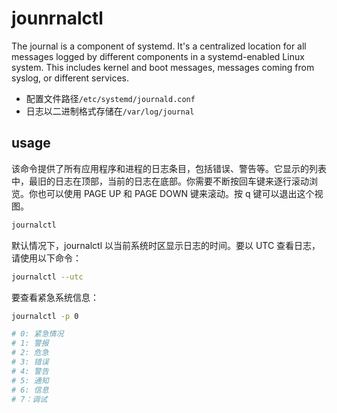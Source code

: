 # jounrnalctl

The journal is a component of systemd. It's a centralized location for all messages logged by different components in a systemd-enabled Linux system. This includes kernel and boot messages, messages coming from syslog, or different services.

- 配置文件路径`/etc/systemd/journald.conf`
- 日志以二进制格式存储在`/var/log/journal`

## usage

该命令提供了所有应用程序和进程的日志条目，包括错误、警告等。它显示的列表中，最旧的日志在顶部，当前的日志在底部。你需要不断按回车键来逐行滚动浏览。你也可以使用 PAGE UP 和 PAGE DOWN 键来滚动。按 q 键可以退出这个视图。

```bash
journalctl
```

默认情况下，journalctl 以当前系统时区显示日志的时间。要以 UTC 查看日志，请使用以下命令：

```bash
journalctl --utc
```

要查看紧急系统信息：

```bash
journalctl -p 0

# 0: 紧急情况
# 1: 警报
# 2: 危急
# 3: 错误
# 4: 警告
# 5: 通知
# 6: 信息
# 7：调试
```
